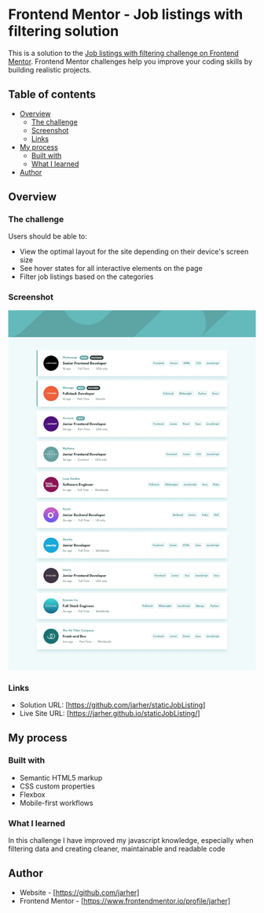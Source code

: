 # Frontend Mentor - Job listings with filtering solution

This is a solution to the [Job listings with filtering challenge on Frontend Mentor](https://www.frontendmentor.io/challenges/job-listings-with-filtering-ivstIPCt). Frontend Mentor challenges help you improve your coding skills by building realistic projects. 

## Table of contents

- [Overview](#overview)
  - [The challenge](#the-challenge)
  - [Screenshot](#screenshot)
  - [Links](#links)
- [My process](#my-process)
  - [Built with](#built-with)
  - [What I learned](#what-i-learned)
- [Author](#author)

## Overview

### The challenge

Users should be able to:

- View the optimal layout for the site depending on their device's screen size
- See hover states for all interactive elements on the page
- Filter job listings based on the categories

### Screenshot

![](./design/desktop-design.jpg)


### Links

- Solution URL: [https://github.com/jarher/staticJobListing]
- Live Site URL: [https://jarher.github.io/staticJobListing/]

## My process

### Built with

- Semantic HTML5 markup
- CSS custom properties
- Flexbox
- Mobile-first workflows

### What I learned

In this challenge I have improved my javascript knowledge, especially when filtering data and creating cleaner, maintainable and readable code

## Author

- Website - [https://github.com/jarher]
- Frontend Mentor - [https://www.frontendmentor.io/profile/jarher]


